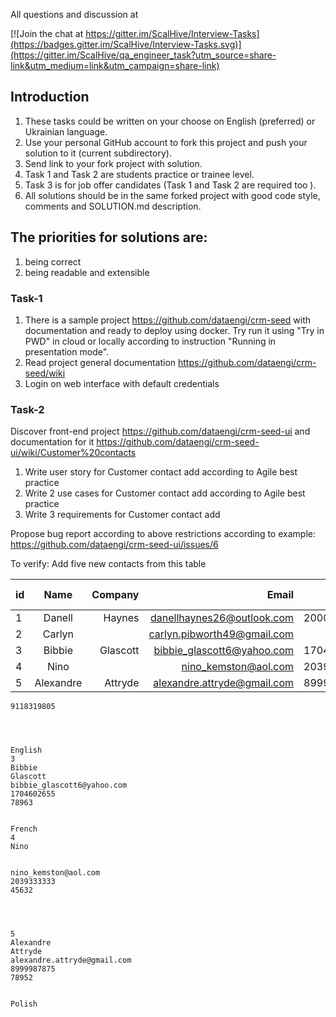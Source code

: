 All questions and discussion at

[![Join the chat at https://gitter.im/ScalHive/Interview-Tasks](https://badges.gitter.im/ScalHive/Interview-Tasks.svg)](https://gitter.im/ScalHive/qa_engineer_task?utm_source=share-link&utm_medium=link&utm_campaign=share-link)

## Introduction

1. These tasks could be written on your choose on English (preferred) or Ukrainian language.
2. Use your personal GitHub account to fork this project and push your solution to it (current subdirectory).
3. Send link to your fork project with solution.
4. Task 1 and Task 2 are students practice or trainee level.
5. Task 3 is for job offer candidates (Task 1 and Task 2 are required too ).
6. All solutions should be in the same forked project with good code style, comments and SOLUTION.md description.



## The priorities for solutions are:
  1) being correct
  2) being readable and extensible




### Task-1

1. There is a sample project https://github.com/dataengi/crm-seed with documentation and ready to deploy using docker. Try
run it using "Try in PWD" in cloud or locally according to instruction "Running in presentation mode".
2. Read project general documentation https://github.com/dataengi/crm-seed/wiki
3. Login on web interface with default credentials



### Task-2

Discover front-end project https://github.com/dataengi/crm-seed-ui and documentation for it
https://github.com/dataengi/crm-seed-ui/wiki/Customer%20contacts
1. Write user story for  Customer contact add according to Agile best practice
2. Write 2 use cases for Customer contact add according to Agile best practice
3. Write 3 requirements for Customer contact add


Propose bug report according to above restrictions according to example:
https://github.com/dataengi/crm-seed-ui/issues/6

To verify:
Add five new contacts from this table


| id | Name          | Company  | Email                       |  Phone     | Zip code  | Skype  | Language |
| ---|:-------------:| --------:|----------------------------:|-----------:|----------:|-------:|---------:|
|  1 | Danell        | Haynes   | danellhaynes26@outlook.com  | 2000236381 |           |        |          |
|  2 | Carlyn        |          | carlyn.pibworth49@gmail.com |            |           |        |          |
|  3 | Bibbie        | Glascott | bibbie_glascott6@yahoo.com  | 1704602655 | 78963     |        | French   |
|  4 | Nino          |          | nino_kemston@aol.com        | 2039333333 | 45632     |        |          |
|  5 | Alexandre     | Attryde  | alexandre.attryde@gmail.com | 8999987875 | 78952     |        | Polish   |



























	9118319805




	English
	3
	Bibbie
	Glascott
	bibbie_glascott6@yahoo.com
	1704602655
	78963


	French
	4
	Nino


	nino_kemston@aol.com
	2039333333
	45632




	5
	Alexandre
	Attryde
	alexandre.attryde@gmail.com
	8999987875
	78952


	Polish

